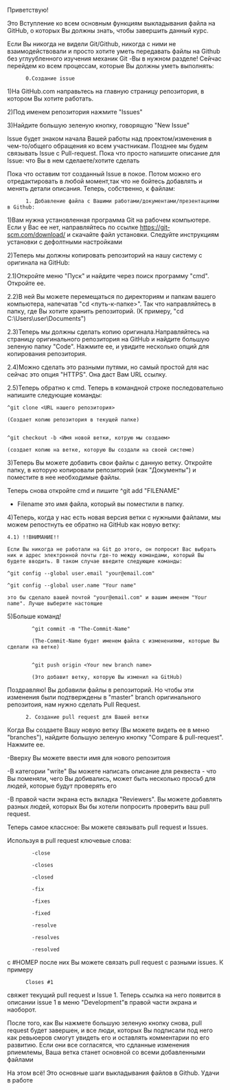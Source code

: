 Приветствую!

Это Вступление ко всем основным функциям выкладывания файла на GitHub, о которых Вы должны знать, чтобы завершить данный курс.

Если Вы никогда не видели Git/Github, никогда с ними не взаимодействовали и просто хотите уметь передавать файлы на Github без углуубленного изучения механик Git -Вы в нужном разделе!
Сейчас перейдем ко всем процессам, которые Вы должны уметь выполнять:

          0.Создание issue

1)На GitHub.com направьтесь на главную страницу репозитория, в котором Вы хотите работать.

2)Под именем репозитория нажмите "Issues"

3)Найдите большую зеленую кнопку, говорящую "New Issue"

Issue будет знаком начала Вашей работы над проектом/изменения в чем-то/общего обращения ко всем участникам. Позднее мы будем связывать Issue с Pull-request. Пока что просто напишите описание для Issue: что Вы в нем сделаете/хотите сделать

Пока что оставим тот созданный Issue в покое. Потом можно его отредактировать в любой момент,так что не бойтесь добавлять и менять детали описания. Теперь, собственно, к файлам:


          1. Добавление файла с Вашими работами/документами/презентациями в Github:

1)Вам нужна установленная программа Git на рабочем компьютере. Если у Вас ее нет, направляйтесь по ссылке https://git-scm.com/download/ и скачайте файл установки. Следуйте инструкциям установки с дефолтными настройками

2)Теперь мы должны копировать репозиторий на нашу систему с оригинала на GitHub:

  2.1)Откройте меню "Пуск" и найдите через поиск программу "cmd". Откройте ее.
  
  2.2)В ней Вы можете перемещаться по директориям и папкам вашего компьютера, напечатав "cd <путь-к-папке>". Так что направляйтесь в папку, где Вы хотите хранить репозиторий. 
  (К примеру, "cd C:\Users\user\Documents")
  
  2.3)Теперь мы должны сделать копию оригинала.Направляйтесь на страницу оригинального репозитория на GitHub и найдите большую зеленую папку "Code". Нажмите ее, и увидите несколько опций для копирования репозитория.
  
  2.4)Можно сделать это разными путями, но самый простой для нас сейчас это опция "HTTPS". Она даст Вам URL ссылку.
  
  2.5)Теперь обратно к cmd. Теперь в командной строке последовательно напишите следующие команды:
  
    ^git clone <URL нашего репозитория> 
  
    (Создает копию репозитория в текущей папке)
    
  
    ^git checkout -b <Имя новой ветки, котрую мы создаем>
  
    (создает копию на ветке, которую Вы создали на своей системе)
    
 3)Теперь Вы можете добавить свои файлы с данную ветку. Откройте папку, в которую копировали репозиторий (как  "Документы") и поместите в нее необходимые файлы.
  
  Теперь снова откройте cmd и пишите 
  ^git add "FILENAME" 
  - Filename это имя файла, который вы поместили в папку.
  
 4)Теперь, когда у нас есть новая версия ветки с нужными файлами, мы можем репостнуть ее обратно на GitHub как новую ветку:
  
    4.1) !!ВНИМАНИЕ!! 
    
    Если Вы никогда не работали на Git до этого, он попросит Вас выбрать ник и адрес электронной почты где-то между командами, который Вы будете вводить. В таком случае введите следующие команды:
  
    ^git config --global user.email "your@email.com"
  
    ^git config --global user.name "Your name"
  
    это бы сделало вашей почтой "your@email.com" и вашим именем "Your name". Лучше выберите настоящие
  
 5)Больше команд!
  
            ^git commit -m "The-Commit-Name"

            (The-Commit-Name будет именем файла с изменениями, которые Вы сделали на ветке)


            ^git push origin <Your new branch name>

            (Это добавит ветку, которую Вы изменил на GitHub)

 Поздравляю! Вы добавили файлы в репозиторий. Но чтобы эти изменения были подтверждены в "master" branch оригинального репозитоия, нам нужно сделать Pull Request.
 
          2. Создание pull request для Вашей ветки
  
Когда Вы создаете Вашу новую ветку (Вы можете видеть ее в меню "branches"), найдите большую зеленую кнопку "Compare & pull-request". Нажмите ее.
 
 -Вверху Вы можете ввести имя для нового репозитоия
  
 -В категории "write" Вы можете написать описание для реквеста - что Вы поменяли, чего Вы добивались, может быть несколько просьб для людей, которые будут проверять его
 
  -В правой части экрана есть вкладка "Reviewers". Вы можете добавлять разных людей, которых Вы бы хотели попросить проверить ваш pull request.
 
  Теперь самое классное: Вы можете связывать pull request и Issues.
  
  Используя в pull request  ключевые слова:
  
            -close

            -closes

            -closed

            -fix

            -fixes

            -fixed

            -resolve

            -resolves

            -resolved
  
  с #НОМЕР после них Вы можете связать pull request с разными issues. К примеру
  
          Closes #1
  
  свяжет текущий pull request и Issue 1. Теперь ссылка на него появится в описании issue 1 в меню "Development"в правой части экрана и наоборот.
  
  
  После того, как Вы нажмете большую зеленую кнопку снова, pull request будет завершен, и все люди, которых Вы подписали под него как ревьюеров смогут увидеть его и оставлять комментарии по его развитию. Если они все согласятся, что сдланные изменения рпиемлемы, Ваша ветка станет основной со всеми добавленными файлами
  
На этом всё! Это основные шаги выкладывания файлов в Github.
Удачи в работе

